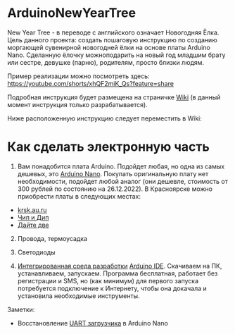 # ArduinoNewYearTree

New Year Tree - в переводе с английского означает Новогодняя Ёлка. Цель данного проекта: создать пошаговую инструкцию по созданию моргающей сувенирной новогодней ёлки на основе платы Arduino Nano. Сделанную ёлочку можноподарить на новый год младшим брату или сестре, девушке (парню), родителям, просто близки людям.

Пример реализации можно посмотреть здесь: https://youtube.com/shorts/xhQF2miK_Qs?feature=share

Подробная инструкция будет размещена на страничке [Wiki](../../wiki) (в данный момент инструкция только разрабатывается).

Ниже расположенную инструкцию следует переместить в Wiki:

# Как сделать электронную часть

1. Вам понадобится плата Arduino. Подойдет любая, но одна из самых дешевых, это [Arduino Nano](https://store.arduino.cc/products/arduino-nano). Покупать оригинальную плату нет необходимости, подойдет любой аналог (они дешевле, стоимость от 300 рублей по состоянию на 26.12.2022). В Красноярске можно приобрести платы в следующих местах:
* [krsk.au.ru](https://krsk.au.ru/auction/?search=Arduino%20nano&find_str=Arduino%20nano)
* [Чип и Дип](https://www.chipdip.ru/search?searchtext=Arduino+nano)
* [Дайте две](http://www.jewelfox.ru/search.php?search=arduino+nano)

2. Провода, термоусадка

3. Светодиоды

2. [Интегрированная среда разработки](https://ru.wikipedia.org/wiki/%D0%98%D0%BD%D1%82%D0%B5%D0%B3%D1%80%D0%B8%D1%80%D0%BE%D0%B2%D0%B0%D0%BD%D0%BD%D0%B0%D1%8F_%D1%81%D1%80%D0%B5%D0%B4%D0%B0_%D1%80%D0%B0%D0%B7%D1%80%D0%B0%D0%B1%D0%BE%D1%82%D0%BA%D0%B8) [Arduino IDE](https://www.arduino.cc/en/software). Скачиваем на ПК, устанавливаем, запускаем. Программа бесплатная, работает без регистрации и SMS, но (как минимум) для первого запуска потребуется подключение к Интернету, чтобы она докачала и установила необходимые инструменты.




Заметки:
* Восстановление [UART загрузчика](https://support.arduino.cc/hc/en-us/articles/4841602539164-Burn-the-bootloader-on-UNO-Mega-and-classic-Nano-using-another-Arduino) в Arduino Nano
